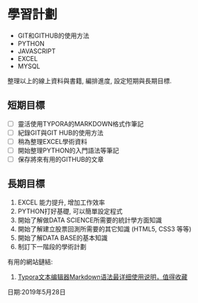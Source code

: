 # **學習計劃**

- GIT和GITHUB的使用方法
- PYTHON
- JAVASCRIPT
- EXCEL
- MYSQL

整理以上的線上資料與書籍, 編排進度, 設定短期與長期目標.

## **短期目標**
- [ ] 靈活使用TYPORA的MARKDOWN格式作筆記
- [ ] 紀錄GIT與GIT HUB的使用方法
- [ ] 稍為整理EXCEL學術資料
- [ ] 開始整理PYTHON的入門語法等筆記
- [ ] 保存將來有用的GITHUB的文章

## **長期目標**
1. EXCEL 能力提升, 增加工作效率
2. PYTHON打好基礎, 可以簡單設定程式
3. 開始了解做DATA SCIENCE所需要的統計學方面知識 
4. 開始了解建立股票回測所需要的其它知識 (HTML5, CSS3 等等)
5. 開始了解DATA BASE的基本知識
6. 制訂下一階段的學術計劃



有用的網站鏈結:
1. [Typora文本编辑器Markdown语法最详细使用说明，值得收藏](https://zhuanlan.zhihu.com/p/47897214)




日期:2019年5月28日





